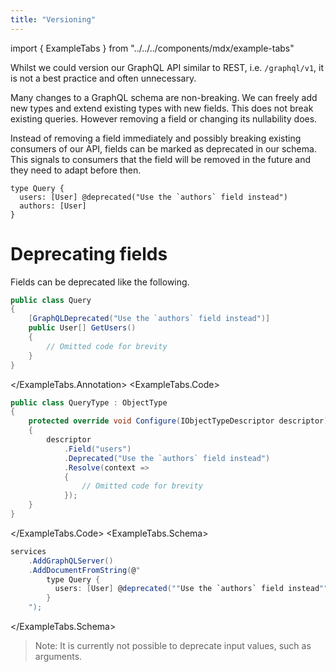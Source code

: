 ```yaml
---
title: "Versioning"
---
```


import { ExampleTabs } from "../../../components/mdx/example-tabs"

Whilst we could version our GraphQL API similar to REST, i.e. `/graphql/v1`, it is not a best practice and often unnecessary.

Many changes to a GraphQL schema are non-breaking. We can freely add new types and extend existing types with new fields. This does not break existing queries.
However removing a field or changing its nullability does.

Instead of removing a field immediately and possibly breaking existing consumers of our API, fields can be marked as deprecated in our schema. This signals to consumers that the field will be removed in the future and they need to adapt before then.

```sdl
type Query {
  users: [User] @deprecated("Use the `authors` field instead")
  authors: [User]
}

```

# Deprecating fields

Fields can be deprecated like the following.

<ExampleTabs>
<ExampleTabs.Annotation>

```csharp
public class Query
{
    [GraphQLDeprecated("Use the `authors` field instead")]
    public User[] GetUsers()
    {
        // Omitted code for brevity
    }
}
```

</ExampleTabs.Annotation>
<ExampleTabs.Code>

```csharp
public class QueryType : ObjectType
{
    protected override void Configure(IObjectTypeDescriptor descriptor)
    {
        descriptor
            .Field("users")
            .Deprecated("Use the `authors` field instead")
            .Resolve(context =>
            {
                // Omitted code for brevity
            });
    }
}
```

</ExampleTabs.Code>
<ExampleTabs.Schema>

```csharp
services
    .AddGraphQLServer()
    .AddDocumentFromString(@"
        type Query {
          users: [User] @deprecated(""Use the `authors` field instead"")
        }
    ");
```

</ExampleTabs.Schema>
</ExampleTabs>

> Note: It is currently not possible to deprecate input values, such as arguments.
